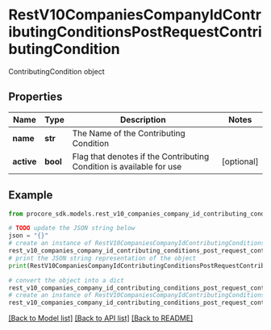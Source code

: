 # RestV10CompaniesCompanyIdContributingConditionsPostRequestContributingCondition

ContributingCondition object

## Properties

Name | Type | Description | Notes
------------ | ------------- | ------------- | -------------
**name** | **str** | The Name of the Contributing Condition | 
**active** | **bool** | Flag that denotes if the Contributing Condition is available for use | [optional] 

## Example

```python
from procore_sdk.models.rest_v10_companies_company_id_contributing_conditions_post_request_contributing_condition import RestV10CompaniesCompanyIdContributingConditionsPostRequestContributingCondition

# TODO update the JSON string below
json = "{}"
# create an instance of RestV10CompaniesCompanyIdContributingConditionsPostRequestContributingCondition from a JSON string
rest_v10_companies_company_id_contributing_conditions_post_request_contributing_condition_instance = RestV10CompaniesCompanyIdContributingConditionsPostRequestContributingCondition.from_json(json)
# print the JSON string representation of the object
print(RestV10CompaniesCompanyIdContributingConditionsPostRequestContributingCondition.to_json())

# convert the object into a dict
rest_v10_companies_company_id_contributing_conditions_post_request_contributing_condition_dict = rest_v10_companies_company_id_contributing_conditions_post_request_contributing_condition_instance.to_dict()
# create an instance of RestV10CompaniesCompanyIdContributingConditionsPostRequestContributingCondition from a dict
rest_v10_companies_company_id_contributing_conditions_post_request_contributing_condition_from_dict = RestV10CompaniesCompanyIdContributingConditionsPostRequestContributingCondition.from_dict(rest_v10_companies_company_id_contributing_conditions_post_request_contributing_condition_dict)
```
[[Back to Model list]](../README.md#documentation-for-models) [[Back to API list]](../README.md#documentation-for-api-endpoints) [[Back to README]](../README.md)


